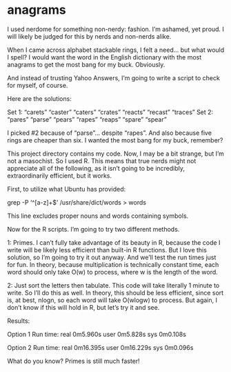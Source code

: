 anagrams
========

I used nerdome for something non-nerdy: fashion. I’m ashamed, yet proud. I will likely be judged for this by nerds and non-nerds alike.

When I came across alphabet stackable rings, I felt a need... but what would I spell? I would want the word in the English dictionary with the most anagrams to get the most bang for my buck. Obviously.

And instead of trusting Yahoo Answers, I’m going to write a script to check for myself, of course.

Here are the solutions:

Set 1: “carets” “caster” “caters” “crates” “reacts” “recast” “traces”
Set 2: “pares” “parse” “pears” “rapes” “reaps” “spare” “spear”

I picked #2 because of “parse”… despite “rapes”. And also because five rings are cheaper than six. I wanted the most bang for my buck, remember?

This project directory contains my code. Now, I may be a bit strange, but I’m not a masochist. So I used R. This means that true nerds might not appreciate all of the following, as it isn’t going to be incredibly, extraordinarily efficient, but it works.

First, to utilize what Ubuntu has provided:

grep -P ‘^[a-z]+$’ /usr/share/dict/words > words

This line excludes proper nouns and words containing symbols.

Now for the R scripts. I’m going to try two different methods.

1: Primes. I can’t fully take advantage of its beauty in R, because the code I write will be likely less efficient than built-in R functions. But I love this solution, so I’m going to try it out anyway. And we’ll test the run times just for fun. In theory, because multiplication is technically constant time, each word should only take O(w) to process, where w is the length of the word.

2: Just sort the letters then tabulate. This code will take literally 1 minute to write. So I’ll do this as well. In theory, this should be less efficient, since sort is, at best, nlogn, so each word will take O(wlogw) to process. But again, I don’t know if this will hold in R, but let’s try it and see.

Results:

Option 1 Run time:
real    0m5.960s
user    0m5.828s
sys    0m0.108s

Option 2 Run time:
real    0m16.395s
user    0m16.229s
sys    0m0.096s

What do you know? Primes is still much faster!